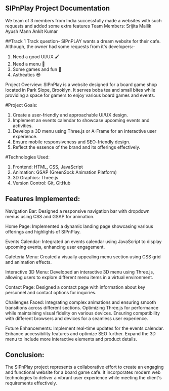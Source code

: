 
## SIPnPlay Project Documentation   
We team of 3 members from India successfully made a websites with such requests and added some extra features
Team Members:
    Srijita Mallik
    Ayush Mann
    Ankit Kumar


##Track 1
Track question-
SIPnPLAY wants a dream website for their cafe. Although, the owner had some requests from it's developers:-
1. Need a good UI/UX 🖌️
2. Need a menu 🍲
3. Some games and fun 🎲
4. Astheatics 😎
    
Project Overview:
SIPnPlay is a website designed for a board game shop located in Park Slope, Brooklyn. It serves boba tea and small bites while providing a space for gamers to enjoy various board games and events.

#Project Goals:
1. Create a user-friendly and approachable UI/UX design.
2. Implement an events calendar to showcase upcoming events and activities.
3. Develop a 3D menu using Three.js or A-Frame for an interactive user experience.
4. Ensure mobile responsiveness and SEO-friendly design.
5. Reflect the essence of the brand and its offerings effectively.

#Technologies Used:
1. Frontend: HTML, CSS, JavaScript
2. Animation: GSAP (GreenSock Animation Platform)
3. 3D Graphics: Three.js
4. Version Control: Git, GitHub


## Features Implemented:
Navigation Bar:
Designed a responsive navigation bar with dropdown menus using CSS and GSAP for animation.

Home Page:
Implemented a dynamic landing page showcasing various offerings and highlights of SIPnPlay.

Events Calendar:
Integrated an events calendar using JavaScript to display upcoming events, enhancing user engagement.

Cafeteria Menu:
Created a visually appealing menu section using CSS grid and animation effects.

Interactive 3D Menu:
Developed an interactive 3D menu using Three.js, allowing users to explore different menu items in a virtual environment.

Contact Page:
Designed a contact page with information about key personnel and contact options for inquiries.

Challenges Faced:
Integrating complex animations and ensuring smooth transitions across different sections.
Optimizing Three.js for performance while maintaining visual fidelity on various devices.
Ensuring compatibility with different browsers and devices for a seamless user experience.

Future Enhancements:
Implement real-time updates for the events calendar.
Enhance accessibility features and optimize SEO further.
Expand the 3D menu to include more interactive elements and product details.


## Conclusion:
The SIPnPlay project represents a collaborative effort to create an engaging and functional website for a board game cafe. It incorporates modern web technologies to deliver a vibrant user experience while meeting the client's requirements effectively.
